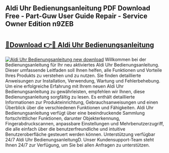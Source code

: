 ## Aldi Uhr Bedienungsanleitung PDF Download Free - Part-Guw User Guide Repair - Service Owner Edition n9ZEB

# <h2><a href="http://df1abjz.blite.top/?on=Aldi+Uhr+Bedienungsanleitung">🔗Download 👉🔴 Aldi Uhr Bedienungsanleitung</a></h2>

[![Aldi Uhr Bedienungsanleitung new download](https://i.imgur.com/lujVjoI.png)](http://df1abjz.blite.top/?on=Aldi+Uhr+Bedienungsanleitung)
Willkommen bei der Bedienungsanleitung für Ihr neu aktiviertes Aldi Uhr Bedienungsanleitung. Dieser umfassende Leitfaden soll Ihnen helfen, alle Funktionen und Vorteile Ihres Produkts zu verstehen und zu nutzen. Sie finden detaillierte Anweisungen zur Installation, Verwendung, Wartung und Fehlerbehebung. Um eine erfolgreiche Erfahrung mit Ihrem neuen Aldi Uhr Bedienungsanleitung zu gewährleisten, empfehlen wir Ihnen, diese Bedienungsanleitung sorgfältig zu lesen. Es enthält detaillierte Informationen zur Produkteinrichtung, Gebrauchsanweisungen und einen Überblick über die verschiedenen Funktionen und Fähigkeiten. Aldi Uhr Bedienungsanleitung verfügt über eine beeindruckende Sammlung fortschrittlicher Funktionen, darunter Objekterkennung, Fingerabdruckscannen, anpassbare Einstellungen und Mehrbenutzerzugriff, die alle einfach über die benutzerfreundliche und intuitive Benutzeroberfläche gesteuert werden können. Unterstützung verfügbar 24/7 Aldi Uhr BedienungsanleitungD. Unser Kundensupport-Team steht Ihnen 24/7 zur Verfügung, um Sie bei allen Anfragen zu unterstützen.
